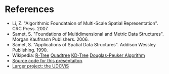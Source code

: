 # References

 * Li, Z. "Algorithmic Foundataion of Multi-Scale Spatial Representation". CRC Press. 2007.
 * Samet, S. "Foundations of Multidimensional and Metric Data Structures". Morgan Kaufmann Publishers. 2006.
 * Samet, S. "Applications of Spatial Data Structures". Addison Wessley Publishing. 1990.
 * Wikipedia: [R-Tree](http://en.wikipedia.org/wiki/R-tree) [Quadtree](http://en.wikipedia.org/wiki/Quadtree) [KD-Tree](http://en.wikipedia.org/wiki/K-d_tree) [Douglas-Peuker Algorithm](http://en.wikipedia.org/wiki/Ramer%E2%80%93Douglas%E2%80%93Peucker_algorithm)
 * [Source code for this presentaiton](https://github.com/curran/udcvis/tree/gh-pages/0.2/Quadstream/presentations/2012_12_05_Final).
 * [Larger project: the UDCViS](http://universaldatacube.org/)
